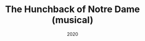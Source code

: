---
published: false
cancelled: COVID-19
layout: productions
title: The Hunchback of Notre Dame (musical)
date: 2020
image_credit:
image_alt:
image_caption:
category: musical
Theatre: Players by the Sea
show_details:
- Music: Alan Menken - wiki
- Lyrics: Stephen Schwartz - wiki
- Book: Peter Parnell - wiki
- Basis: 
  - The Hunchback of Notre-Dame - wiki
  - Victor Hugo - wiki
  - The Hunchback of Notre Dame (1996 film) - wiki
  - Walt Disney Animation Studios - wiki
- Wikipedia: The Hunchback of Notre Dame - wiki
showtimes:
- 2020-07-17 20:00:00
- 2020-07-18 20:00:00
- 2020-07-19 14:00:00
- 2020-07-23 20:00:00
- 2020-07-24 20:00:00
- 2020-07-25 20:00:00
- 2020-07-26 14:00:00
- 2020-07-30 20:00:00
- 2020-07-31 20:00:00
- 2020-08-01 20:00:00
- 2020-08-02 14:00:00
- 2020-08-06 20:00:00
- 2020-08-07 20:00:00
- 2020-08-08 20:00:00
crew:
- Director: Joe Kemper
- Producer: Tyvin McSwain
external_links:
  THE HUNCHBACK OF NOTRE DAME | Players by the Sea: https://www.playersbythesea.org/hunchback-of-notre-dame
---